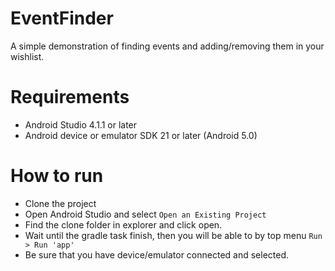 # EventFinder

A simple demonstration of finding events and adding/removing them in your wishlist.

# Requirements
- Android Studio 4.1.1 or later
- Android device or emulator SDK 21 or later (Android 5.0)

# How to run
- Clone the project
- Open Android Studio and select `Open an Existing Project`
- Find the clone folder in explorer and click open.
- Wait until the gradle task finish, then you will be able to by top menu `Run > Run 'app'`
- Be sure that you have device/emulator connected and selected.
